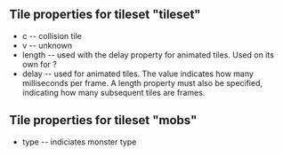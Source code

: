 Tile properties for tileset "tileset"
-------------------------------------
* c -- collision tile
* v -- unknown
* length -- used with the delay property for animated tiles.  Used on its own for ?
* delay -- used for animated tiles.  The value indicates how many milliseconds per frame.  A length property must also be specified, indicating how many subsequent tiles are frames.


Tile properties for tileset "mobs"
----------------------------------
* type -- indiciates monster type